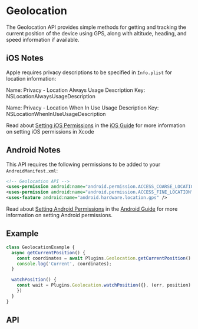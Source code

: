 # Geolocation

The Geolocation API provides simple methods for getting and tracking the current position of the device using GPS, along
with altitude, heading, and speed information if available.

## iOS Notes

Apple requires privacy descriptions to be specified in `Info.plist` for location information:

Name: Privacy - Location Always Usage Description
Key: NSLocationAlwaysUsageDescription

Name: Privacy - Location When In Use Usage Description
Key: NSLocationWhenInUseUsageDescription

Read about [Setting iOS Permissions](../ios/permissions/) in the [iOS Guide](../ios) for more information on setting iOS permissions in Xcode

## Android Notes

This API requires the following permissions to be added to your `AndroidManifest.xml`:

```xml
<!-- Geolocation API -->
<uses-permission android:name="android.permission.ACCESS_COARSE_LOCATION" />
<uses-permission android:name="android.permission.ACCESS_FINE_LOCATION" />
<uses-feature android:name="android.hardware.location.gps" />
```

Read about [Setting Android Permissions]('../android/permissions/) in the [Android Guide](../android) for more information on setting Android permissions.

## Example

```typescript
class GeolocationExample {
  async getCurrentPosition() {
    const coordinates = await Plugins.Geolocation.getCurrentPosition()
    console.log('Current', coordinates);
  }

  watchPosition() {
    const wait = Plugins.Geolocation.watchPosition({}, (err, position) => {
    })
  }
}
```

## API

<plugin-api name="geolocation"></plugin-api>